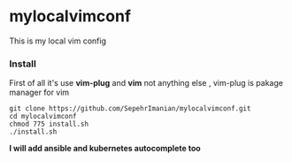 # mylocalvimconf

This is my local vim config

### Install
First of all it's use **vim-plug** and **vim** not anything else , vim-plug is pakage manager for vim

```
git clone https://github.com/SepehrImanian/mylocalvimconf.git
cd mylocalvimconf
chmod 775 install.sh
./install.sh
```
**I will add ansible and kubernetes autocomplete too**
